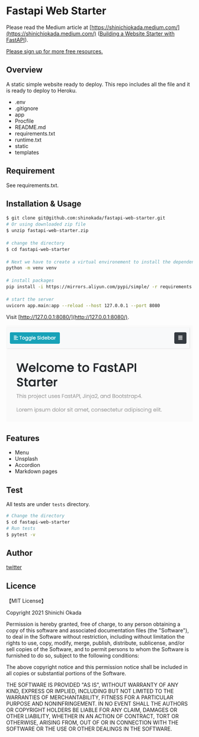 # Fastapi Web Starter

Please read the Medium article at [https://shinichiokada.medium.com/](https://shinichiokada.medium.com/) ([Building a Website Starter with FastAPI](https://levelup.gitconnected.com/building-a-website-starter-with-fastapi-92d077092864)).

[Please sign up for more free resources.](https://mailchi.mp/ae9891ba897a/codewithshin)

## Overview

A static simple website ready to deploy.
This repo includes all the file and it is ready to deploy to Heroku.

- .env
- .gitignore
- app
- Procfile
- README.md
- requirements.txt
- runtime.txt
- static
- templates

## Requirement

See requirements.txt.

## Installation & Usage

```bash
$ git clone git@github.com:shinokada/fastapi-web-starter.git
# Or using downloaded zip file 
$ unzip fastapi-web-starter.zip

# change the directory
$ cd fastapi-web-starter

# Next we have to create a virtual environement to install the dependencies
python -m venv venv

# install packages
pip install -i https://mirrors.aliyun.com/pypi/simple/ -r requirements.txt

# start the server
uvicorn app.main:app --reload --host 127.0.0.1 --port 8080
```

Visit [http://127.0.0.1:8080/](http://127.0.0.1:8080/).

![Starting](./images/image-1.png)

## Features

- Menu
- Unsplash
- Accordion
- Markdown pages

## Test

All tests are under `tests` directory.

```bash
# Change the directory
$ cd fastapi-web-starter
# Run tests
$ pytest -v
```

## Author

[twitter](https://twitter.com/shinokada)

## Licence

【MIT License】

Copyright 2021 Shinichi Okada

Permission is hereby granted, free of charge, to any person obtaining a copy of this software and associated documentation files (the "Software"), to deal in the Software without restriction, including without limitation the rights to use, copy, modify, merge, publish, distribute, sublicense, and/or sell copies of the Software, and to permit persons to whom the Software is furnished to do so, subject to the following conditions:

The above copyright notice and this permission notice shall be included in all copies or substantial portions of the Software.

THE SOFTWARE IS PROVIDED "AS IS", WITHOUT WARRANTY OF ANY KIND, EXPRESS OR IMPLIED, INCLUDING BUT NOT LIMITED TO THE WARRANTIES OF MERCHANTABILITY, FITNESS FOR A PARTICULAR PURPOSE AND NONINFRINGEMENT. IN NO EVENT SHALL THE AUTHORS OR COPYRIGHT HOLDERS BE LIABLE FOR ANY CLAIM, DAMAGES OR OTHER LIABILITY, WHETHER IN AN ACTION OF CONTRACT, TORT OR OTHERWISE, ARISING FROM, OUT OF OR IN CONNECTION WITH THE SOFTWARE OR THE USE OR OTHER DEALINGS IN THE SOFTWARE.
